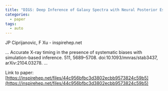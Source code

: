 ```yaml
---
title: "DIGS: Deep Inference of Galaxy Spectra with Neural Posterior Estimation"
categories:
  - paper
tags:
  - auto
---
```

JP Ciprijanovic, F Xu - inspirehep.net

… Accurate X-ray timing in the presence of systematic biases with simulation-based inference. 511, 5689–5708. doi:10.1093/mnras/stab3437, arXiv:2104.03278. …

Link to paper: [https://inspirehep.net/files/44c956bfbc3d3802ecbb9573824c59b5](https://inspirehep.net/files/44c956bfbc3d3802ecbb9573824c59b5)
